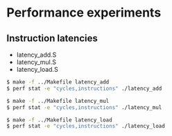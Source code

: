 
Performance experiments
=======================

## Instruction latencies

* latency_add.S
* latency_mul.S
* latency_load.S

```sh
$ make -f ../Makefile latency_add
$ perf stat -e "cycles,instructions" ./latency_add

$ make -f ../Makefile latency_mul
$ perf stat -e "cycles,instructions" ./latency_mul

$ make -f ../Makefile latency_load
$ perf stat -e "cycles,instructions" ./latency_load
```

